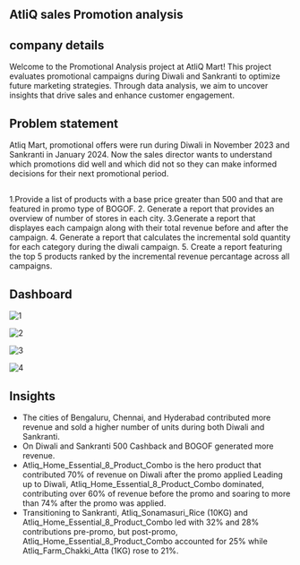 ## AtliQ sales Promotion analysis

## company details
Welcome to the Promotional Analysis project at AtliQ Mart! This project evaluates promotional campaigns during Diwali and Sankranti to optimize future marketing strategies. Through data analysis, we aim to uncover insights that drive sales and enhance customer engagement.

## Problem statement
Atliq Mart, promotional offers were run during Diwali in November 2023 and Sankranti in January 2024. Now the sales director wants to understand which promotions did well and which did not so they can make informed decisions for their next promotional period.
## 

1.Provide a list of products with a base price greater than 500 and that are featured in promo type of BOGOF.
2. Generate a report that provides an overview of number of stores in each city.
3.Generate a report that displayes each campaign along with their total revenue before and after the campaign.
4. Generate a report that calculates the incremental sold quantity for each category during the diwali campaign.
5. Create a report featuring the top 5 products ranked by the incremental revenue percantage across all campaigns.

## Dashboard
![1](https://github.com/PremaLathagithub/atliq-sales-FMCG-/assets/147397874/70446340-a00e-4bf1-ace6-5c3281040ad6)


![2](https://github.com/PremaLathagithub/atliq-sales-FMCG-/assets/147397874/a25a05ac-7359-45e5-b5cb-71689413b595)



![3](https://github.com/PremaLathagithub/atliq-sales-FMCG-/assets/147397874/04a797b6-f9a7-4c86-9406-859d7527a7a9)




![4](https://github.com/PremaLathagithub/atliq-sales-FMCG-/assets/147397874/6d637227-2124-4160-8590-8802489aa11b)


## Insights
- The cities of Bengaluru, Chennai, and Hyderabad contributed more revenue and sold a higher number of units during both Diwali and Sankranti.
- On Diwali and Sankranti 500 Cashback and BOGOF generated more revenue.
- Atliq_Home_Essential_8_Product_Combo is the hero product that contributed 70% of revenue on Diwali after the promo applied
Leading up to Diwali, Atliq_Home_Essential_8_Product_Combo dominated, contributing over 60% of revenue before the promo and soaring to more than 74% after the promo was applied.
- Transitioning to Sankranti, Atliq_Sonamasuri_Rice (10KG) and Atliq_Home_Essential_8_Product_Combo led with 32% and 28% contributions pre-promo, but post-promo, Atliq_Home_Essential_8_Product_Combo accounted for 25% while Atliq_Farm_Chakki_Atta (1KG) rose to 21%.
